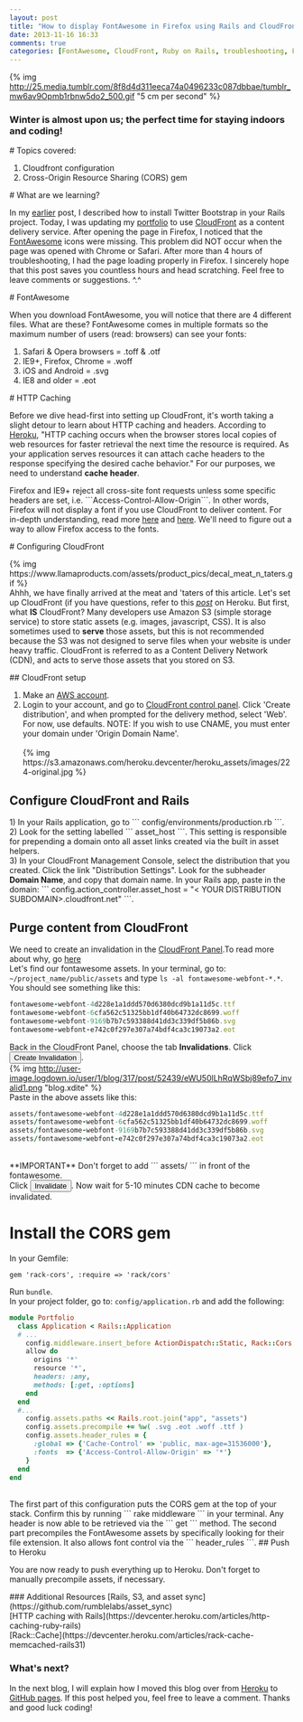```yaml
---
layout: post
title: "How to display FontAwesome in Firefox using Rails and CloudFront"
date: 2013-11-16 16:33
comments: true
categories: [FontAwesome, CloudFront, Ruby on Rails, troubleshooting, Firefox]
---
```

{% img http://25.media.tumblr.com/8f8d4d311eeca74a0496233c087dbbae/tumblr_mw6av9Opmb1rbnw5do2_500.gif "5 cm per second" %}

<h3> Winter is almost upon us; the perfect time for staying indoors and coding!</h3>
# Topics covered:
<ol>
  <li>Cloudfront configuration</li>
  <li>Cross-Origin Resource Sharing (CORS) gem</li>
</ol>
# What are we learning?
<p>
  In my <a href="https://derikulous.github.io/year/11/03/installing-twitter-bootstrap/"> earlier</a> post, I described how to install Twitter Bootstrap in your Rails project. Today, I was updating my <a href="http://www.derikstrattan.com/">portfolio</a> to use <a href="http://aws.amazon.com/cloudfront/"> CloudFront</a> as a content delivery service. After opening the page in Firefox, I noticed that the <a href="http://fontawesome.io/"> FontAwesome</a> icons were missing. This problem did NOT occur when the page was opened with Chrome or Safari. After more than 4 hours of troubleshooting, I had the page loading properly in Firefox. I sincerely hope that this post saves you countless hours and head scratching. Feel free to leave comments or suggestions. ^.^
</p>
# FontAwesome
<p>
  When you download FontAwesome, you will notice that there are 4 different files. What are these? FontAwesome comes in multiple formats so the maximum number of users (read: browsers) can see your fonts:
  <ol>
    <li>Safari & Opera browsers = .toff & .otf</li>
    <li>IE9+, Firefox, Chrome = .woff</li>
    <li>iOS and Android = .svg</li>
    <li>IE8 and older = .eot</li>
  </ol>
</p>
# HTTP Caching
<p>
  Before we dive head-first into setting up CloudFront, it's worth taking a slight detour to learn about HTTP caching and headers. According to <a href="https://devcenter.heroku.com/articles/increasing-application-performance-with-http-cache-headers"> Heroku</a>, "HTTP caching occurs when the browser stores local copies of web resources for faster retrieval the next time the resource is required. As your application serves resources it can attach cache headers to the response specifying the desired cache behavior." For our purposes, we need to understand <b>cache header</b>.
</p>
<p>
  Firefox and IE9+ reject all cross-site font requests unless some specific headers are set, i.e. ```Access-Control-Allow-Origin```. In other words, Firefox will not display a font if you use CloudFront to deliver content. For in-depth understanding, read more <a href="http://www.bryandragon.com/articles/rails-asset-pipeline-cdns-and-serving-cross-domain-fonts/">here</a> and <a href="http://stackoverflow.com/questions/11261805/rails-3-font-face-failing-in-production-with-firefox">here</a>. We'll need to figure out a way to allow Firefox access to the fonts.
</p>
# Configuring CloudFront
<p>
  {% img https://www.llamaproducts.com/assets/product_pics/decal_meat_n_taters.gif %} <br> Ahhh, we have finally arrived at the meat and 'taters of this article. Let's set up CloudFront (if you have questions, refer to this <a href="https://devcenter.heroku.com/articles/using-amazon-cloudfront-cdn-with-rails#testing"><i>post</i></a> on Heroku. But first, what <b>IS</b> CloudFront? Many developers use Amazon S3 (simple storage service) to store static assets (e.g. images, javascript, CSS). It is also sometimes used to <b>serve</b> those assets, but this is not recommended because the S3 was not designed to serve files when your website is under heavy traffic. CloudFront is referred to as a Content Delivery Network (CDN), and acts to serve those assets that you stored on S3.
</p>
## CloudFront setup
<p>
  <ol>
    <li>Make an <a href="http://aws.amazon.com">AWS account</a>.</li>
    <li>Login to your account, and go to <a href="https://console.aws.amazon.com/cloudfront/home">CloudFront control panel</a>. Click 'Create distribution', and when prompted for the delivery method, select 'Web'. For now, use defaults. NOTE: If you wish to use CNAME, you must enter your domain under 'Origin Domain Name'. </li><br> {% img https://s3.amazonaws.com/heroku.devcenter/heroku_assets/images/224-original.jpg %}
  </ol>
</p>

## Configure CloudFront and Rails
<p>
  1) In your Rails application, go to ``` config/environments/production.rb ```.<br>
  2) Look for the setting labelled ``` asset_host ```. This setting is responsible for prepending a domain onto all asset links created via the built in asset helpers.<br>
  3) In your CloudFront Management Console, select the distribution that you created. Click the link "Distribution Settings". Look for the subheader <b>Domain Name</b>, and copy that domain name. In your Rails app, paste in the domain: ``` config.action_controller.asset_host = "< YOUR DISTRIBUTION SUBDOMAIN>.cloudfront.net" ```.
</p>

## Purge content from CloudFront
We need to create an invalidation in the [CloudFront Panel](https://console.aws.amazon.com/cloudfront/home).To read more about why, go [here](http://www.red-team-design.com/firefox-doesnt-allow-cross-domain-fonts-by-default) <br>
Let's find our fontawesome assets. In your terminal, go to: ``` ~/project_name/public/assets ``` and type ``` ls -al fontawesome-webfont-*.* ```. You should see something like this:
``` ruby public/assets
fontawesome-webfont-4d228e1a1ddd570d6380dcd9b1a11d5c.ttf
fontawesome-webfont-6cfa562c51325bb1df40b64732dc8699.woff
fontawesome-webfont-9169b7b7c593388d41dd3c339df5b86b.svg
fontawesome-webfont-e742c0f297e307a74bdf4ca3c19073a2.eot
```

Back in the CloudFront Panel, choose the tab **Invalidations**. Click <button>Create Invalidation</button>.
<br>
{% img http://user-image.logdown.io/user/1/blog/317/post/52439/eWU50lLhRqWSbj89efo7_invalid1.png "blog.xdite" %}
<br>
Paste in the above assets like this:
``` ruby
assets/fontawesome-webfont-4d228e1a1ddd570d6380dcd9b1a11d5c.ttf
assets/fontawesome-webfont-6cfa562c51325bb1df40b64732dc8699.woff
assets/fontawesome-webfont-9169b7b7c593388d41dd3c339df5b86b.svg
assets/fontawesome-webfont-e742c0f297e307a74bdf4ca3c19073a2.eot
```
<br>
**IMPORTANT** Don't forget to add ``` assets/ ``` in front of the fontawesome.
<br>
Click <button>Invalidate</button>. Now wait for 5-10 minutes CDN cache to become invalidated.

# Install the CORS gem
In your Gemfile:
```
gem 'rack-cors', :require => 'rack/cors'
```
Run ``` bundle ```.
<br>
In your project folder, go to: ``` config/application.rb ``` and add the following:
<br>
``` ruby config/application.rb
module Portfolio
  class Application < Rails::Application
  # ...
    config.middleware.insert_before ActionDispatch::Static, Rack::Cors do
    allow do
      origins '*'
      resource '*',
      headers: :any,
      methods: [:get, :options]
    end
  end
  #...
    config.assets.paths << Rails.root.join("app", "assets")
    config.assets.precompile += %w( .svg .eot .woff .ttf )
    config.assets.header_rules = {
      :global => {'Cache-Control' => 'public, max-age=31536000'},
      :fonts  => {'Access-Control-Allow-Origin' => '*'}
    }
  end
end
```
<br>
The first part of this configuration puts the CORS gem at the top of your stack. Confirm this by running ``` rake middleware ``` in your terminal. Any header is now able to be retrieved via the ``` get ``` method. The second part precompiles the FontAwesome assets by specifically looking for their file extension. It also allows font control via the ``` header_rules ```.
## Push to Heroku
<p>
You are now ready to push everything up to Heroku. Don't forget to manually precompile assets, if necessary.
</p>
### Additional Resources
[Rails, S3, and asset sync](https://github.com/rumblelabs/asset_sync)<br>
[HTTP caching with Rails](https://devcenter.heroku.com/articles/http-caching-ruby-rails)<br>
[Rack::Cache](https://devcenter.heroku.com/articles/rack-cache-memcached-rails31)

<h3> What's next?</h3>
  In the next blog, I will explain how I moved this blog over from <a href="https://www.heroku.com/">Heroku</a> to <a href="http://pages.github.com/">GitHub pages</a>. If this post helped you, feel free to leave a comment. Thanks and good luck coding!
